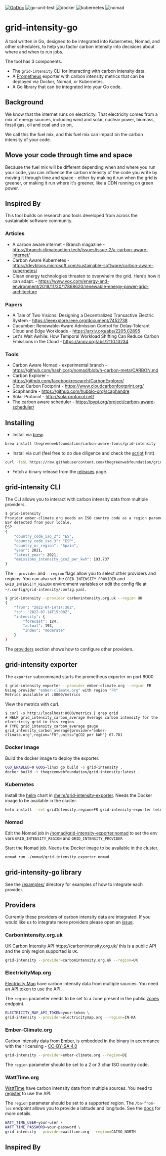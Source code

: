[![GoDoc](https://godoc.org/github.com/thegreenwebfoundation/grid-intensity-go?status.svg)](http://godoc.org/github.com/thegreenwebfoundation/grid-intensity-go) ![go-unit-test](https://github.com/thegreenwebfoundation/grid-intensity-go/workflows/go-unit-test/badge.svg) ![docker](https://github.com/thegreenwebfoundation/grid-intensity-go/workflows/docker-integration-test/badge.svg) ![kubernetes](https://github.com/thegreenwebfoundation/grid-intensity-go/workflows/kubernetes-integration-test/badge.svg) ![nomad](https://github.com/thegreenwebfoundation/grid-intensity-go/workflows/nomad-integration-test/badge.svg)

# grid-intensity-go

A tool written in Go, designed to be integrated into Kubernetes, Nomad, and other schedulers, to help you factor carbon intensity into decisions about where and when to run jobs.

The tool has 3 components.

- The `grid-intensity` CLI for interacting with carbon intensity data.
- A [Prometheus](https://prometheus.io/) exporter with carbon intensity metrics that can be deployed via
Docker, Nomad, or Kubernetes.
- A Go library that can be integrated into your Go code.

## Background

We know that the internet runs on electricity. That electricity comes from a mix of energy sources, including wind and solar, nuclear power, biomass, fossil gas, oil and coal and so on,

We call this the fuel mix, and this fuel mix can impact on the carbon intensity of your code.

## Move your code through time and space

Because the fuel mix will be different depending when and where you run your code, you can influence the carbon intensity of the code you write by moving it through time and space - either by making it run when the grid is greener, or making it run where it's greener, like a CDN running on green power.

## Inspired By

This tool builds on research and tools developed from across the sustainable software community. 

### Articles

- A carbon aware internet - Branch magazine - https://branch.climateaction.tech/issues/issue-2/a-carbon-aware-internet/
- Carbon Aware Kubernetes - https://devblogs.microsoft.com/sustainable-software/carbon-aware-kubernetes/
- Clean energy technologies threaten to overwhelm the grid. Here’s how it can adapt. - https://www.vox.com/energy-and-environment/2018/11/30/17868620/renewable-energy-power-grid-architecture

### Papers

- A Tale of Two Visions: Designing a Decentralized Transactive Electric System - https://ieeexplore.ieee.org/document/7452738
- Cucumber: Renewable-Aware Admission Control for Delay-Tolerant Cloud and Edge Workloads - https://arxiv.org/abs/2205.02895 
- Let's Wait Awhile: How Temporal Workload Shifting Can Reduce Carbon Emissions in the Cloud - https://arxiv.org/abs/2110.13234

### Tools

- Carbon Aware Nomad - experimental branch - https://github.com/hashicorp/nomad/blob/h-carbon-meta/CARBON.md
- Carbon Explorer - https://github.com/facebookresearch/CarbonExplorer/
- Cloud Carbon Footprint - https://www.cloudcarbonfootprint.org/
- Scaphandre - https://github.com/hubblo-org/scaphandre
- Solar Protocol - http://solarprotocol.net/
- The carbon aware scheduler - https://pypi.org/project/carbon-aware-scheduler/

## Installing

- Install via [brew](https://brew.sh/).

```sh
brew install thegreenwebfoundation/carbon-aware-tools/grid-intensity
```

- Install via curl (feel free to do due diligence and check the [script](https://github.com/thegreenwebfoundation/grid-intensity-go/blob/main/install.sh) first).

```sh
curl -fsSL https://raw.githubusercontent.com/thegreenwebfoundation/grid-intensity-go/install-script/install.sh | sudo sh
```

- Fetch a binary release from the [releases](https://github.com/thegreenwebfoundation/grid-intensity-go/releases) page.

## grid-intensity CLI

The CLI allows you to interact with carbon intensity data from multiple providers.

```sh
$ grid-intensity
Provider ember-climate.org needs an ISO country code as a region parameter.
ESP detected from your locale.
ESP
{
	"country_code_iso_2": "ES",
	"country_code_iso_3": "ESP",
	"country_or_region": "Spain",
	"year": 2021,
	"latest_year": 2021,
	"emissions_intensity_gco2_per_kwh": 193.737
}
```

The `--provider` and `--region` flags allow you to select other providers and regions.
You can also set the `GRID_INTENSITY_PROVIDER` and `GRID_INTENSITY_REGION` environment
variables or edit the config file at `~/.config/grid-intensity/config.yaml`.

```sh
$ grid-intensity --provider carbonintensity.org.uk --region UK
{
	"from": "2022-07-14T14:30Z",
	"to": "2022-07-14T15:00Z",
	"intensity": {
		"forecast": 184,
		"actual": 194,
		"index": "moderate"
	}
}
```

The [providers](#providers) section shows how to configure other providers.

## grid-intensity exporter

The `exporter` subcommand starts the prometheus exporter on port 8000.

```sh
$ grid-intensity exporter --provider ember-climate.org --region FR
Using provider "ember-climate.org" with region "FR"
Metrics available at :8000/metrics
```

View the metrics with curl.

```
$ curl -s http://localhost:8000/metrics | grep grid
# HELP grid_intensity_carbon_average Average carbon intensity for the electricity grid in this region.
# TYPE grid_intensity_carbon_average gauge
grid_intensity_carbon_average{provider="ember-climate.org",region="FR",units="gCO2 per kWh"} 67.781
```

### Docker Image

Build the docker image to deploy the exporter.

```sh
CGO_ENABLED=0 GOOS=linux go build -o grid-intensity .
docker build -t thegreenwebfoundation/grid-intensity:latest .
```

### Kubernetes

Install the [helm](https://helm.sh/) chart in [/helm/grid-intensity-exporter](https://github.com/thegreenwebfoundation/grid-intensity-go/tree/main/helm/grid-intensity-exporter).
Needs the Docker image to be available in the cluster.

```sh
helm install --set gridIntensity.region=FR grid-intensity-exporter helm/grid-intensity-exporter
```

### Nomad

Edit the Nomad job in [/nomad/grid-intensity-exporter.nomad](https://github.com/thegreenwebfoundation/grid-intensity-go/blob/main/nomad/grid-intensity-exporter.nomad) to set the
env vars `GRID_INTENSITY_REGION` and `GRID_INTENSITY_PROVIDER`

Start the Nomad job. Needs the Docker image to be available in the cluster.

```sh
nomad run ./nomad/grid-intensity-exporter.nomad
```

## grid-intensity-go library

See the [/examples/](https://github.com/thegreenwebfoundation/grid-intensity-go/tree/main/examples) 
directory for examples of how to integrate each provider.

## Providers

Currently these providers of carbon intensity data are integrated. If you would like
us to integrate more providers please open an [issue](https://github.com/thegreenwebfoundation/grid-intensity-go/issues).

### CarbonIntensity.org.uk

UK Carbon Intensity API https://carbonintensity.org.uk/ this is a public API
and the only region supported is `UK`.

```sh
grid-intensity --provider=carbonintensity.org.uk --region=UK
```

### ElectricityMap.org

[Electricity Map](https://app.electricitymaps.com/map) have carbon intensity data
from multiple sources. You need an [API token](https://static.electricitymap.org/api/docs/index.html#authentication)
to use the API.

The `region` parameter needs to be set to a zone present in the public [zones](https://static.electricitymap.org/api/docs/index.html#zones) endpoint.

```sh
ELECTRICITY_MAP_API_TOKEN=your-token \
grid-intensity --provider=electricitymap.org --region=IN-KA
```

### Ember-Climate.org

Carbon intensity data from [Ember](https://ember-climate.org/), is embedded in the binary
in accordance with their licensing - [CC-BY-SA 4.0](https://ember-climate.org/creative-commons/)

```sh
grid-intensity --provider=ember-climate.org --region=DE
```

The `region` parameter should be set to a 2 or 3 char ISO country code.

### WattTime.org

[WattTime](https://www.watttime.org/) have carbon intensity data from multiple sources.
You need to [register](https://www.watttime.org/api-documentation/#authentication) to use the API.

The `region` parameter should be set to a supported region. The `/ba-from-loc`
endpoint allows you to provide a latitude and longitude. See the [docs](https://www.watttime.org/api-documentation/#determine-grid-region) for more details.


```sh
WATT_TIME_USER=your-user \
WATT_TIME_PASSWORD=your-password \
grid-intensity --provider=watttime.org --region=CAISO_NORTH
```

## Inspired By

